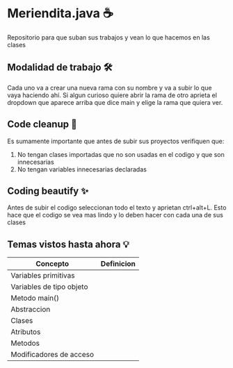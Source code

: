# Meriendita.java ☕
Repositorio para que suban sus trabajos y vean lo que hacemos en las clases
## Modalidad de trabajo :hammer_and_wrench:
Cada uno va a crear una nueva rama con su nombre y va a subir lo que vaya haciendo ahí. Si algun curioso quiere abrir la rama de otro aprieta el dropdown que aparece arriba que dice main y elige la rama que quiera ver.
## Code cleanup 🧹
Es sumamente importante que antes de subir sus proyectos verifiquen que:
1. No tengan clases importadas que no son usadas en el codigo y que son innecesarias
2. No tengan variables innecesarias declaradas
## Coding beautify ✨
Antes de subir el codigo seleccionan todo el texto y aprietan ctrl+alt+L. Esto hace que el codigo se vea mas lindo y lo deben hacer con cada una de sus clases
## Temas vistos hasta ahora 💡
|Concepto |Definicion|
|-----|--------|
|Variables primitivas||
|Variables de tipo objeto||
|Metodo main()||
|Abstraccion||
|Clases||
|Atributos||
|Metodos||
|Modificadores de acceso||
